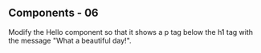 ## Components - 06

Modify the Hello component so that it shows a p tag below the h1 tag with the message "What a beautiful day!".